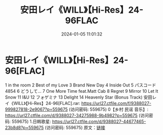 ﻿---
title: 安田レイ《WILL》【Hi-Res】24-96FLAC
date: 2024-01-05 11:01:32
categories: 外语音乐
tags: 外语音乐
---
# 安田レイ《WILL》【Hi-Res】24-96[FLAC]

1 in the room
2 Best of my Love
3 Brand New Day
4 Inside Out
5 パスコード4854
6 どうして...
7 One More Time feat.Matt Cab
8 Regret
9 Mirror
10 Let It Snow
11 I&U
12 フォゲミナ
13 Delight
14 Heavenly Star (Bonus Track)
安田レイ《WILL》【Hi-Res】24-96[FLAC].rar: https://url27.ctfile.com/f/9388027-999827818-2e9067?p=559675
(访问密码: 559675)
0【乡村 民谣 音乐】: https://url27.ctfile.com/d/9388027-34275988-9b4982?p=559675
(访问密码: 559675)
1.日韩歌星: https://url27.ctfile.com/d/9388027-44677465-23b8d8?p=559675
(访问密码: 559675)
原文：[链接](https://blog.sina.com.cn/s/blog_1647c7e760103143d.html)